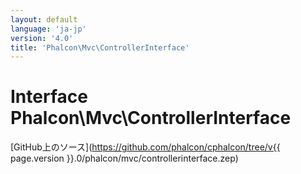 ```yaml
---
layout: default
language: 'ja-jp'
version: '4.0'
title: 'Phalcon\Mvc\ControllerInterface'
---
```

# Interface **Phalcon\Mvc\ControllerInterface**

[GitHub上のソース](https://github.com/phalcon/cphalcon/tree/v{{ page.version }}.0/phalcon/mvc/controllerinterface.zep)